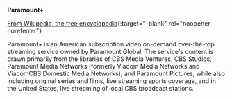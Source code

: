 **Paramount+**<br>

[From Wikipedia, the free encyclopedia](https://en.wikipedia.org/wiki/Paramount%2B){:target="_blank" rel="noopener noreferrer"}

Paramount+ is an American subscription video on-demand over-the-top streaming service owned by Paramount Global. The service's content is drawn primarily from the libraries of CBS Media Ventures, CBS Studios, Paramount Media Networks (formerly Viacom Media Networks and ViacomCBS Domestic Media Networks), and Paramount Pictures, while also including original series and films, live streaming sports coverage, and in the United States, live streaming of local CBS broadcast stations.
